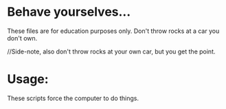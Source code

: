 # Behave yourselves...
These files are for education purposes only. Don't throw rocks at a car you don't own.

//Side-note, also don't throw rocks at your own car, but you get the point.

# Usage:

These scripts force the computer to do things. 



